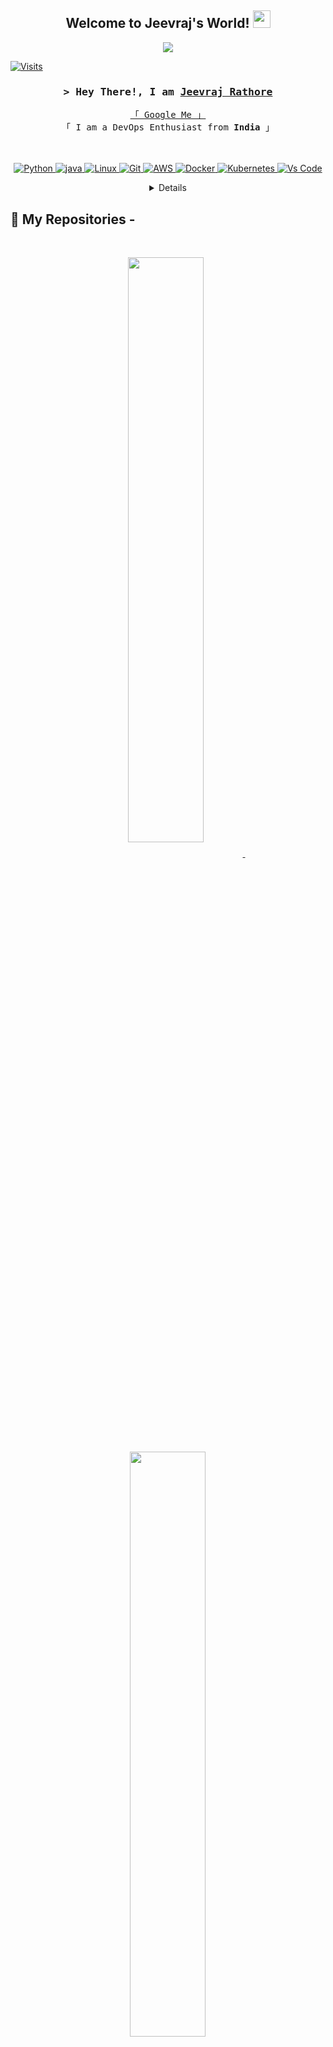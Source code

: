 
<h2 align="center">
  Welcome to Jeevraj's World!
  <img src="https://media.giphy.com/media/hvRJCLFzcasrR4ia7z/giphy.gif" width="28">
</h2>


<!-- Typing SVG by DenverCoder1 - https://github.com/DenverCoder1/readme-typing-svg -->

<p align="center">
  <a href="https://github.com/Jeevraj-Rathore"><img src="https://readme-typing-svg.herokuapp.com/?lines=DevOps%20Enthusiast;Make%20it%20work,%20make%20it%20right;Self%20Taught%20Programmer;Always%20learning%20new%20things&center=true&width=380&height=45"></a>
</p>


<a href="https://gpvc.arturio.dev/Jeevraj-Rathore"><img src="https://gpvc.arturio.dev/Jeevraj-Rathore" align="center" alt="Visits"></a>
<!--
[![wakatime](https://wakatime.com/badge/user/eebb3dd8-d9b2-40de-9b88-6fd6cac99dbc.svg)](https://wakatime.com/@eebb3dd8-d9b2-40de-9b88-6fd6cac99dbc)
-->

<!-- Intro  -->
<h3 align="center">
        <samp>&gt; Hey There!, I am
                <b><a target="_blank" href="https://linkedin.com/in/jeevraj-rathore-29088a217">Jeevraj Rathore</a></b>
        </samp>
</h3>
<p align="center">
        <!-- Organisation  -->
        <samp>
          <a href="https://www.google.com/search?q=Jeevraj+Rathore">「 Google Me 」</a>
                <br>
                「 I am a DevOps Enthusiast from <b>India</b> 」
                <br>
                <br>
          <br><br>
        </samp>
        <!-- Programming Languages -->
        <!-- Code logo -->
        <a href="https://github.com/Jeevraj-Rathore?tab=repositories" target="_blank"><img alt="Python"
                        src="https://img.shields.io/badge/-Python-F0DB4F?style=for-the-badge&labelColor=black&logo=python&logoColor=F0DB4F">
        </a>
        <!-- HTML -->
        <a href="https://github.com/Jeevraj-Rathore?tab=repositories" target="_blank"><img alt="java"
                        src="https://img.shields.io/badge/JAVA-007acc?style=for-the-badge&labelColor=black&logo=java&logoColor=007acc">
        </a>
        <!-- CSS  -->
        <a href="https://github.com/Jeevraj-Rathore?tab=repositories" target="_blank"><img alt="Linux"
                        src="https://img.shields.io/badge/-Linux-61DBFB?style=for-the-badge&labelColor=black&logo=linux&logoColor=61DBFB">
        </a>
        </a>
           <a href="https://github.com/Jeevraj-Rathore?tab=repositories" target="_blank"><img alt="Git"
                        src="https://img.shields.io/badge/Git-F05032?style=for-the-badge&logo=git&logoColor=white">
        </a>
        </a>
        <!-- Python -->
        <a href="https://github.com/Jeevraj-Rathore?tab=repositories" target="_blank"><img alt="AWS"
                        src="https://img.shields.io/badge/aws-3C873A?style=for-the-badge&labelColor=black&logo=amazon%20web%20service&logoColor=3C873A">
        </a>
        <!-- C++ -->
        <a href="https://github.com/Jeevraj-Rathore?tab=repositories" target="_blank"><img alt="Docker"
                        src="https://img.shields.io/badge/Docker-000000?style=for-the-badge&logo=docker&logoColor=white">
        </a>
        <!-- Arduino -->
        <a href="https://github.com/Jeevraj-Rathore?tab=repositories" target="_blank"><img alt="Kubernetes"
                        src="https://img.shields.io/badge/Kubernetes-4EA94B?style=for-the-badge&logo=kubernetes&logoColor=white">
        </a>
        </a>
        <a href="https://github.com/Jeevraj-Rathore?tab=repositories" target="_blank"><img alt="Vs Code"
                        src="https://img.shields.io/badge/Visual_Studio-0078d7?style=for-the-badge&logo=visual%20studio&logoColor=white">
</p>

<!-- Details Section-->
<details align="center">
    <summary> <h1>&#9776; About</h1></summary>
    <p align="center">
        <p>Find me on</p>
  
  <a href="https://linkedin.com/in/jeevraj-rathore-29088a217" target="_blank"><img src="https://img.shields.io/badge/LinkedIn-0077B5?style=for-the-badge&logo=linkedin&logoColor=white" alt="jeevraj"/></a><a href="https://instagram.com/jeevraj2324" target="_blank"><img src="https://img.shields.io/badge/Instagram-fe4164?style=for-the-badge&logo=instagram&logoColor=white" alt="jeevraj" /></a> 
    <a href="https://facebook.com/profile.php?id=100011917325026" target="_blank"><img src="https://img.shields.io/badge/Facebook-20BEFF?&style=for-the-badge&logo=facebook&logoColor=white" alt="jeevraj"  /></a> 
    </p>
    <br />
    <!-- Programmer Gif Image -->
<img align="right" width="350" src="/assets/programming.gif" alt="Coding gif" />

### About me

✌️ &emsp;Enjoy doing programming and sharing knowledge<br/><br/>
❤️ &emsp;Love to write code and learning new technologies<br/><br/>
📧 &emsp;Reach me anytime: jeevraj2324@gmail.com<br/><br/>
💬 &emsp;Ask me about anything [here](https://github.com/Jeevraj-Rathore/Jeevraj-Rathore/issues)

<p><br></p>
    
</details>

<!-- My top Open Sources Projects -->
<!-- _________________________________________________________________________________________________ -->

## 📘 My Repositories -

<br/>
<p align="center">
<a href="https://github.com/Jeevraj-Rathore/Jeevraj-Rathore">
<img width='49%' align="center"src="https://github-readme-stats.vercel.app/api/pin/?username=Jeevraj-Rathore&repo=Jeevraj-Rathore&border_color=7F3FBF&bg_color=0D1117&title_color=C9D1D9&text_color=8B949E&icon_color=7F3FBF" />
</a>
<span>&nbsp;</span>
<a href="https://github.com/Jeevraj-Rathore/Python">
<img width='49%' align="center"src="https://github-readme-stats.vercel.app/api/pin/?username=Jeevraj-Rathore&repo=Python&border_color=7F3FBF&bg_color=0D1117&title_color=C9D1D9&text_color=8B949E&icon_color=7F3FBF" />
</a>
</p>

<p align="center">
<a href="https://github.com/Jeevraj-Rathore/JAVA">
<img width='49%' align="center"src="https://github-readme-stats.vercel.app/api/pin/?username=Jeevraj-Rathore&repo=JAVA&border_color=7F3FBF&bg_color=0D1117&title_color=C9D1D9&text_color=8B949E&icon_color=7F3FBF" />
</a>
<span>&nbsp;</span>
<a href="https://github.com/Jeevraj-Rathore/Python-100-Days-Of-Code">
<img width='49%' align="center"src="https://github-readme-stats.vercel.app/api/pin/?username=Jeevraj-Rathore&repo=Python-100-Days-Of-Code&border_color=7F3FBF&bg_color=0D1117&title_color=C9D1D9&text_color=8B949E&icon_color=7F3FBF" />
</a>
</p>

<p align="left">
  <a href="https://github.com/Jeevraj-Rathore?tab=repositories" target="_blank"><img alt="All Repositories" title="All Repositories" src="https://img.shields.io/badge/-All%20Repos-2962FF?style=for-the-badge&logo=koding&logoColor=white"/></a>
</p>

<br/>

<p align="center">
  <a href="https://github.com/Jeevraj-Rathore">
    <img src="https://github-readme-streak-stats.herokuapp.com/?user=Jeevraj-Rathore&theme=radical&border=7F3FBF&background=0D1117" alt="Saif's GitHub streak"/>
  </a>
</p>

<a> 
    <a href="https://github.com/Jeevraj-Rathore"><img alt="Jeevraj Rathore's Github Stats" src="https://denvercoder1-github-readme-stats.vercel.app/api?username=Jeevraj-Rathore&show_icons=true&count_private=true&theme=react&border_color=7F3FBF&bg_color=0D1117&title_color=F85D7F&icon_color=F8D866" height="192px" width="49.5%"/></a>
  <a href="https://github.com/Jeevraj-Rathore"><img alt="Jeevraj Rathore's Top Languages" src="https://denvercoder1-github-readme-stats.vercel.app/api/top-langs/?username=Jeevraj-Rathore&langs_count=8&layout=compact&theme=react&border_color=7F3FBF&bg_color=0D1117&title_color=F85D7F&icon_color=F8D866" height="192px" width="49.5%"/></a>
  <br/>
</a>
<p></p>
<!--<a href="https://github.com/Jeevraj-Rathore"><img alt="Jeevraj Rathore's Activity Graph" src="https://activity-graph.herokuapp.com/graph?username=Jeevraj-Rathore&bg_color=0D1117&color=FFFFFF&line=7F3FBF&point=FFFFFF&border_color=7F3FBF" /></a>-->
